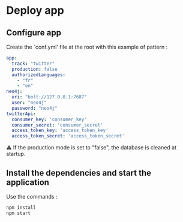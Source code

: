 # Deploy app

## Configure app

Create the `conf.yml' file at the root with this example of pattern :
```yml
app:
  track: "twitter"
  production: false
  authorizedLanguages:
    - "fr"
    - "en"
neo4j:
  uri: "bolt://127.0.0.1:7687"
  user: "neo4j"
  password: "neo4j"
twitterApi:
  consumer_key: 'consumer_key'
  consumer_secret: 'consumer_secret'
  access_token_key: 'access_token_key'
  access_token_secret: 'access_token_secret'
```
:warning: If the production mode is set to "false", the database is cleaned at startup.

## Install the dependencies and start the application

Use the commands :
```sh
npm install
npm start
```